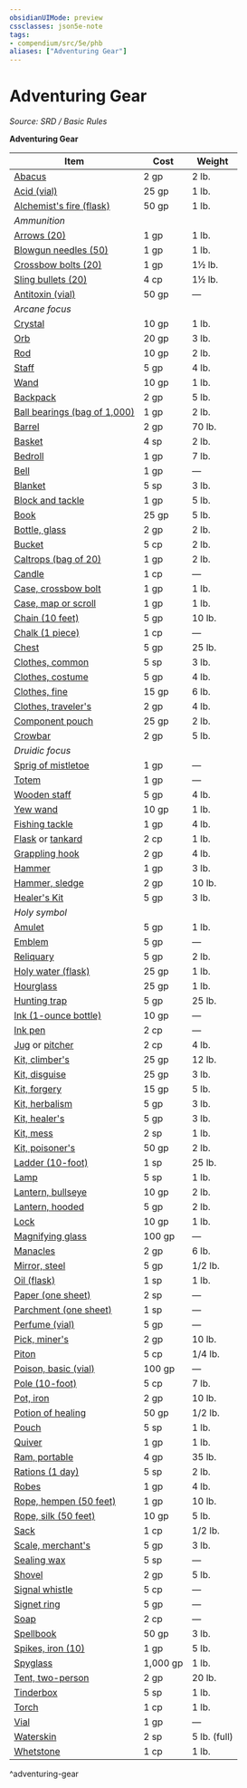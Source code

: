 ```yaml
---
obsidianUIMode: preview
cssclasses: json5e-note
tags:
- compendium/src/5e/phb
aliases: ["Adventuring Gear"]
---
```

# Adventuring Gear
*Source: SRD / Basic Rules* 

**Adventuring Gear**

| Item | Cost | Weight |
|------|------|--------|
| [Abacus](compendium/items/abacus.md) | 2 gp | 2 lb. |
| [Acid (vial)](compendium/items/acid-vial.md) | 25 gp | 1 lb. |
| [Alchemist's fire (flask)](compendium/items/alchemists-fire-flask.md) | 50 gp | 1 lb. |
| *Ammunition* |  |  |
| [Arrows (20)](compendium/items/arrows-20.md) | 1 gp | 1 lb. |
| [Blowgun needles (50)](compendium/items/blowgun-needles-50.md) | 1 gp | 1 lb. |
| [Crossbow bolts (20)](compendium/items/crossbow-bolts-20.md) | 1 gp | 1½ lb. |
| [Sling bullets (20)](compendium/items/sling-bullets-20.md) | 4 cp | 1½ lb. |
| [Antitoxin (vial)](compendium/items/antitoxin-vial.md) | 50 gp | — |
| *Arcane focus* |  |  |
| [Crystal](compendium/items/crystal.md) | 10 gp | 1 lb. |
| [Orb](compendium/items/orb.md) | 20 gp | 3 lb. |
| [Rod](compendium/items/rod.md) | 10 gp | 2 lb. |
| [Staff](compendium/items/staff.md) | 5 gp | 4 lb. |
| [Wand](compendium/items/wand.md) | 10 gp | 1 lb. |
| [Backpack](compendium/items/backpack.md) | 2 gp | 5 lb. |
| [Ball bearings (bag of 1,000)](compendium/items/ball-bearings-bag-of-1000.md) | 1 gp | 2 lb. |
| [Barrel](compendium/items/barrel.md) | 2 gp | 70 lb. |
| [Basket](compendium/items/basket.md) | 4 sp | 2 lb. |
| [Bedroll](compendium/items/bedroll.md) | 1 gp | 7 lb. |
| [Bell](compendium/items/bell.md) | 1 gp | — |
| [Blanket](compendium/items/blanket.md) | 5 sp | 3 lb. |
| [Block and tackle](compendium/items/block-and-tackle.md) | 1 gp | 5 lb. |
| [Book](compendium/items/book.md) | 25 gp | 5 lb. |
| [Bottle, glass](compendium/items/glass-bottle.md) | 2 gp | 2 lb. |
| [Bucket](compendium/items/bucket.md) | 5 cp | 2 lb. |
| [Caltrops (bag of 20)](compendium/items/caltrops-bag-of-20.md) | 1 gp | 2 lb. |
| [Candle](compendium/items/candle.md) | 1 cp | — |
| [Case, crossbow bolt](compendium/items/crossbow-bolt-case.md) | 1 gp | 1 lb. |
| [Case, map or scroll](compendium/items/map-or-scroll-case.md) | 1 gp | 1 lb. |
| [Chain (10 feet)](compendium/items/chain-10-feet.md) | 5 gp | 10 lb. |
| [Chalk (1 piece)](compendium/items/chalk-1-piece.md) | 1 cp | — |
| [Chest](compendium/items/chest.md) | 5 gp | 25 lb. |
| [Clothes, common](compendium/items/common-clothes.md) | 5 sp | 3 lb. |
| [Clothes, costume](compendium/items/costume-clothes.md) | 5 gp | 4 lb. |
| [Clothes, fine](compendium/items/fine-clothes.md) | 15 gp | 6 lb. |
| [Clothes, traveler's](compendium/items/travelers-clothes.md) | 2 gp | 4 lb. |
| [Component pouch](compendium/items/component-pouch.md) | 25 gp | 2 lb. |
| [Crowbar](compendium/items/crowbar.md) | 2 gp | 5 lb. |
| *Druidic focus* |  |  |
| [Sprig of mistletoe](compendium/items/sprig-of-mistletoe.md) | 1 gp | — |
| [Totem](compendium/items/totem.md) | 1 gp | — |
| [Wooden staff](compendium/items/wooden-staff.md) | 5 gp | 4 lb. |
| [Yew wand](compendium/items/yew-wand.md) | 10 gp | 1 lb. |
| [Fishing tackle](compendium/items/fishing-tackle.md) | 1 gp | 4 lb. |
| [Flask](compendium/items/flask.md) or [tankard](compendium/items/tankard.md) | 2 cp | 1 lb. |
| [Grappling hook](compendium/items/grappling-hook.md) | 2 gp | 4 lb. |
| [Hammer](compendium/items/hammer.md) | 1 gp | 3 lb. |
| [Hammer, sledge](compendium/items/sledgehammer.md) | 2 gp | 10 lb. |
| [Healer's Kit](compendium/items/healers-kit.md) | 5 gp | 3 lb. |
| *Holy symbol* |  |  |
| [Amulet](compendium/items/amulet.md) | 5 gp | 1 lb. |
| [Emblem](compendium/items/emblem.md) | 5 gp | — |
| [Reliquary](compendium/items/reliquary.md) | 5 gp | 2 lb. |
| [Holy water (flask)](compendium/items/holy-water-flask.md) | 25 gp | 1 lb. |
| [Hourglass](compendium/items/hourglass.md) | 25 gp | 1 lb. |
| [Hunting trap](compendium/items/hunting-trap.md) | 5 gp | 25 lb. |
| [Ink (1-ounce bottle)](compendium/items/ink-1-ounce-bottle.md) | 10 gp | — |
| [Ink pen](compendium/items/ink-pen.md) | 2 cp | — |
| [Jug](compendium/items/jug.md) or [pitcher](compendium/items/pitcher.md) | 2 cp | 4 lb. |
| [Kit, climber's](compendium/items/climbers-kit.md) | 25 gp | 12 lb. |
| [Kit, disguise](compendium/items/disguise-kit.md) | 25 gp | 3 lb. |
| [Kit, forgery](compendium/items/forgery-kit.md) | 15 gp | 5 lb. |
| [Kit, herbalism](compendium/items/herbalism-kit.md) | 5 gp | 3 lb. |
| [Kit, healer's](compendium/items/healers-kit.md) | 5 gp | 3 lb. |
| [Kit, mess](compendium/items/mess-kit.md) | 2 sp | 1 lb. |
| [Kit, poisoner's](compendium/items/poisoners-kit.md) | 50 gp | 2 lb. |
| [Ladder (10-foot)](compendium/items/ladder-10-foot.md) | 1 sp | 25 lb. |
| [Lamp](compendium/items/lamp.md) | 5 sp | 1 lb. |
| [Lantern, bullseye](compendium/items/bullseye-lantern.md) | 10 gp | 2 lb. |
| [Lantern, hooded](compendium/items/hooded-lantern.md) | 5 gp | 2 lb. |
| [Lock](compendium/items/lock.md) | 10 gp | 1 lb. |
| [Magnifying glass](compendium/items/magnifying-glass.md) | 100 gp | — |
| [Manacles](compendium/items/manacles.md) | 2 gp | 6 lb. |
| [Mirror, steel](compendium/items/steel-mirror.md) | 5 gp | 1/2 lb. |
| [Oil (flask)](compendium/items/oil-flask.md) | 1 sp | 1 lb. |
| [Paper (one sheet)](compendium/items/paper-one-sheet.md) | 2 sp | — |
| [Parchment (one sheet)](compendium/items/parchment-one-sheet.md) | 1 sp | — |
| [Perfume (vial)](compendium/items/perfume-vial.md) | 5 gp | — |
| [Pick, miner's](compendium/items/miners-pick.md) | 2 gp | 10 lb. |
| [Piton](compendium/items/piton.md) | 5 cp | 1/4 lb. |
| [Poison, basic (vial)](compendium/items/basic-poison-vial.md) | 100 gp | — |
| [Pole (10-foot)](compendium/items/pole-10-foot.md) | 5 cp | 7 lb. |
| [Pot, iron](compendium/items/iron-pot.md) | 2 gp | 10 lb. |
| [Potion of healing](compendium/items/potion-of-healing.md) | 50 gp | 1/2 lb. |
| [Pouch](compendium/items/pouch.md) | 5 sp | 1 lb. |
| [Quiver](compendium/items/quiver.md) | 1 gp | 1 lb. |
| [Ram, portable](compendium/items/portable-ram.md) | 4 gp | 35 lb. |
| [Rations (1 day)](compendium/items/rations-1-day.md) | 5 sp | 2 lb. |
| [Robes](compendium/items/robes.md) | 1 gp | 4 lb. |
| [Rope, hempen (50 feet)](compendium/items/hempen-rope-50-feet.md) | 1 gp | 10 lb. |
| [Rope, silk (50 feet)](compendium/items/silk-rope-50-feet.md) | 10 gp | 5 lb. |
| [Sack](compendium/items/sack.md) | 1 cp | 1/2 lb. |
| [Scale, merchant's](compendium/items/merchants-scale.md) | 5 gp | 3 lb. |
| [Sealing wax](compendium/items/sealing-wax.md) | 5 sp | — |
| [Shovel](compendium/items/shovel.md) | 2 gp | 5 lb. |
| [Signal whistle](compendium/items/signal-whistle.md) | 5 cp | — |
| [Signet ring](compendium/items/signet-ring.md) | 5 gp | — |
| [Soap](compendium/items/soap.md) | 2 cp | — |
| [Spellbook](compendium/items/spellbook.md) | 50 gp | 3 lb. |
| [Spikes, iron (10)](compendium/items/iron-spikes-10.md) | 1 gp | 5 lb. |
| [Spyglass](compendium/items/spyglass.md) | 1,000 gp | 1 lb. |
| [Tent, two-person](compendium/items/two-person-tent.md) | 2 gp | 20 lb. |
| [Tinderbox](compendium/items/tinderbox.md) | 5 sp | 1 lb. |
| [Torch](compendium/items/torch.md) | 1 cp | 1 lb. |
| [Vial](compendium/items/vial.md) | 1 gp | — |
| [Waterskin](compendium/items/waterskin.md) | 2 sp | 5 lb. (full) |
| [Whetstone](compendium/items/whetstone.md) | 1 cp | 1 lb. |
^adventuring-gear